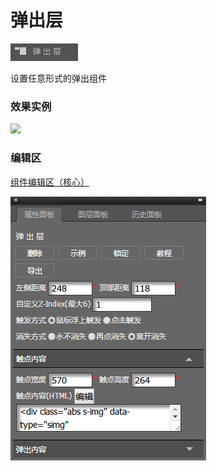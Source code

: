 # 弹出层

![](/assets/wwqq_21.jpg)

设置任意形式的弹出组件

### 效果实例

![](http://img10.360buyimg.com/cms/jfs/t16141/197/1874676723/286332/77ab3511/5a683d64N92e3d899.gif)

### 编辑区

[组件编辑区（核心）](/chapter1/gong-ju-jie-mian/zu-jian-bian-ji-qu-ff08-he-xin-ff09.md)

![](/assets/QQ21-2.png)

